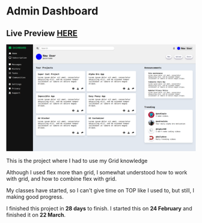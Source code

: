 # Admin Dashboard
## Live Preview <a href="https://afnsami.github.io/admin-dashboard">HERE</a>

<img src="images/preview.png">

<p>This is the project where I had to use my Grid knowledge</p>
<p>Although I used flex more than grid, I somewhat understood how to work with grid, and how to combine flex with grid.</p>
<p>My classes have started, so I can't give time on TOP like I used to, but still, I making good progress.</p>

<p>I finished this project in <b>28 days</b> to finish. I started this on <b>24 February</b> and finished it on <b>22 March</b>.</p>
